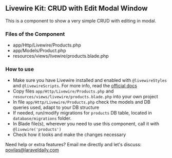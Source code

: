 ## Livewire Kit: CRUD with Edit Modal Window

This is a component to show a very simple CRUD with editing in modal.


### Files of the Component

- app/Http/Livewire/Products.php
- app/Models/Product.php
- resources/views/livewire/products.blade.php


### How to use

- Make sure you have Livewire installed and enabled with `@livewireStyles` and `@livewireScripts`. For more info, read the [official docs](https://laravel-livewire.com/docs/2.x/quickstart) 
- Copy files `app/Http/Livewire/Products.php` and `resources/views/livewire/products.blade.php` into your own project
- In file `app/Http/Livewire/Products.php` check the models and DB queries used, adapt to your DB structure
- If needed, run/modify migrations for `products` DB table, located in `database/migrations` folder.
- In Blade file(s), wherever you need to use this component, call it with `@livewire('products')` 
- Check how it looks and make the changes necessary


Need help or extra features? Email me directly and let's discuss: povilas@laraveldaily.com 